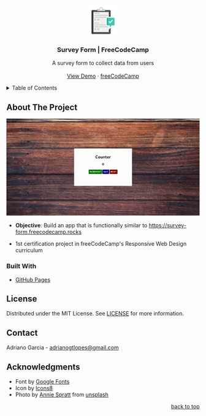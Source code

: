 <a name="readme-top"></a>

<!-- PROJECT LOGO -->
<br />
<div align="center">
  <a href="https://adrianogtl.github.io/freecodecamp-survey-form/">
    <img src="assets/icon96.png" alt="Logo" width="80" height="80">
  </a>

<h3 align="center">Survey Form | FreeCodeCamp</h3>

  <p align="center">
    A survey form to collect data from users
    <br />
    <br />
    <a href="https://adrianogtl.github.io/freecodecamp-survey-form/">View Demo</a>
    ·
    <a href="https://www.freecodecamp.org/">freeCodeCamp</a>
  </p>
</div>



<!-- TABLE OF CONTENTS -->
<details>
  <summary>Table of Contents</summary>
  <ol>
    <li>
      <a href="#about-the-project">About The Project</a>
      <ul>
        <li><a href="#built-with">Built With</a></li>
      </ul>
    </li>
    <li><a href="#license">License</a></li>
    <li><a href="#contact">Contact</a></li>
    <li><a href="#acknowledgments">Acknowledgments</a></li>
  </ol>
</details>


<!-- ABOUT THE PROJECT -->
## About The Project

![Preview][preview-src]
* **Objective**: Build an app that is functionally similar to https://survey-form.freecodecamp.rocks

* 1st certification project in freeCodeCamp's Responsive Web Design curriculum



### Built With

* [GitHub Pages][github-pages]


<!-- LICENSE -->
## License

Distributed under the MIT License. See [LICENSE][license-url] for more information.


<!-- CONTACT -->
## Contact

Adriano Garcia - [adrianogtlopes@gmail.com](mailto:adrianogtlopes@gmail.com)


<!-- ACKNOWLEDGMENTS -->
## Acknowledgments

* Font by [Google Fonts][google-fonts-url]
* Icon by [Icons8][icons8-url]
* Photo by [Annie Spratt][photo-author-url] from [unsplash][unsplash-url] 

<p align="right"><a href="#readme-top">back to top</a></p>



<!-- MARKDOWN LINKS & IMAGES -->
<!-- https://www.markdownguide.org/basic-syntax/#reference-style-links -->

<!-- ABOUT -->
[preview-src]: assets/preview.gif

<!-- BUILT WITH -->
[github-pages]: https://pages.github.com/
[gimp-url]: https://www.gimp.org/

<!-- LICENSE -->
[license-url]: https://github.com/adrianogtl/freecodecamp-survey-form/blob/main/LICENSE

<!-- ACKNOWLEDGMENTS -->
[google-fonts-url]: https://fonts.google.com/
[icons8-url]: https://icons8.com
[unsplash-url]: https://unsplash.com/
[photo-author-url]: https://unsplash.com/@anniespratt
